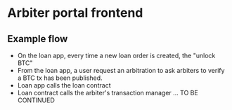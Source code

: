 # Arbiter portal frontend

## Example flow

- On the loan app, every time a new loan order is created, the "unlock BTC"
- From the loan app, a user request an arbitration to ask arbiters to verify a BTC tx has been published.
- Loan app calls the loan contract
- Loan contract calls the arbiter's transaction manager ... TO BE CONTINUED